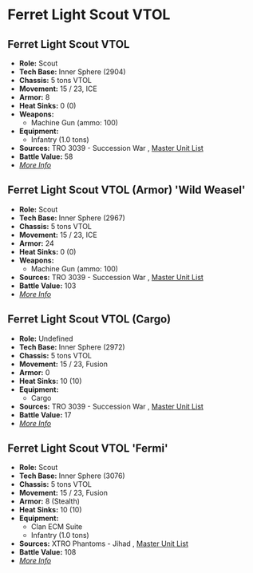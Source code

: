 # Ferret Light Scout VTOL 

## Ferret Light Scout VTOL 

- **Role:** Scout 
- **Tech Base:** Inner Sphere (2904) 
- **Chassis:** 5 tons VTOL 
- **Movement:** 15 / 23, ICE 
- **Armor:** 8 
- **Heat Sinks:** 0 (0) 
- **Weapons:** 
  - Machine Gun (ammo: 100) 
- **Equipment:** 
  - Infantry (1.0 tons) 
- **Sources:** TRO 3039 - Succession War , [Master Unit List](http://masterunitlist.info/Unit/Details/1060) 
- **Battle Value:** 58 
- [*More Info*](ferret_light_scout_vtol/ferret_light_scout_vtol.md) 

## Ferret Light Scout VTOL (Armor) 'Wild Weasel' 

- **Role:** Scout 
- **Tech Base:** Inner Sphere (2967) 
- **Chassis:** 5 tons VTOL 
- **Movement:** 15 / 23, ICE 
- **Armor:** 24 
- **Heat Sinks:** 0 (0) 
- **Weapons:** 
  - Machine Gun (ammo: 100) 
- **Sources:** TRO 3039 - Succession War , [Master Unit List](http://masterunitlist.info/Unit/Details/1058) 
- **Battle Value:** 103 
- [*More Info*](ferret_light_scout_vtol/ferret_light_scout_vtol_armor_wild_weasel.md) 

## Ferret Light Scout VTOL (Cargo) 

- **Role:** Undefined 
- **Tech Base:** Inner Sphere (2972) 
- **Chassis:** 5 tons VTOL 
- **Movement:** 15 / 23, Fusion 
- **Armor:** 0 
- **Heat Sinks:** 10 (10) 
- **Equipment:** 
  - Cargo 
- **Sources:** TRO 3039 - Succession War , [Master Unit List](http://masterunitlist.info/Unit/Details/1059) 
- **Battle Value:** 17 
- [*More Info*](ferret_light_scout_vtol/ferret_light_scout_vtol_cargo.md) 

## Ferret Light Scout VTOL 'Fermi' 

- **Role:** Scout 
- **Tech Base:** Inner Sphere (3076) 
- **Chassis:** 5 tons VTOL 
- **Movement:** 15 / 23, Fusion 
- **Armor:** 8 (Stealth) 
- **Heat Sinks:** 10 (10) 
- **Equipment:** 
  - Clan ECM Suite 
  - Infantry (1.0 tons) 
- **Sources:** XTRO Phantoms - Jihad , [Master Unit List](http://masterunitlist.info/Unit/Details/5605) 
- **Battle Value:** 108 
- [*More Info*](ferret_light_scout_vtol/ferret_light_scout_vtol_fermi.md) 

